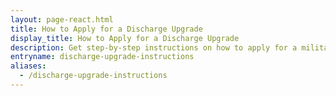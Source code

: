 ```yaml
---
layout: page-react.html
title: How to Apply for a Discharge Upgrade
display_title: How to Apply for a Discharge Upgrade
description: Get step-by-step instructions on how to apply for a military discharge upgrade or correction. If your discharge is upgraded, you'll be eligible for VA benefits you earned while serving.
entryname: discharge-upgrade-instructions
aliases:
  - /discharge-upgrade-instructions
---
```

